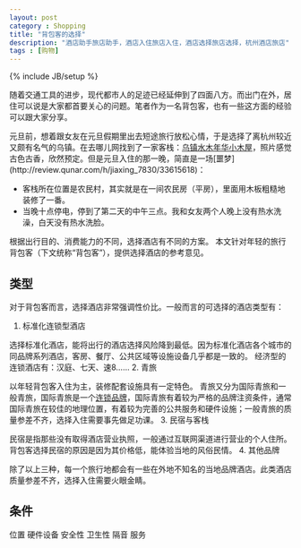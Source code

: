 ```yaml
---
layout: post
category : Shopping
title: "背包客的选择"
description: "酒店助手旅店助手，酒店入住旅店入住，酒店选择旅店选择，杭州酒店旅店"
tags : [购物]
---
```

{% include JB/setup %}

随着交通工具的进步，现代都市人的足迹已经延伸到了四面八方。而出门在外，居住可以说是大家都首要关心的问题。笔者作为一名背包客，也有一些这方面的经验可以跟大家分享。

元旦前，想着跟女友在元旦假期里出去短途旅行放松心情，于是选择了离杭州较近又颇有名气的乌镇。在去哪儿网找到了一家客栈：[乌镇水木年华小木屋](http://hotel.qunar.com/city/jiaxing/dt-7830/?)，照片感觉古色古香，欣然预定。但是元旦入住的那一晚，简直是一场[噩梦](http://review.qunar.com/h/jiaxing_7830/33615618)：

* 客栈所在位置是农民村，其实就是在一间农民房（平房），里面用木板粗糙地装修了一番。
* 当晚十点停电，停到了第二天的中午三点。我和女友两个人晚上没有热水洗澡，白天没有热水洗脸。



根据出行目的、消费能力的不同，选择酒店有不同的方案。
本文针对年轻的旅行背包客（下文统称“背包客”），提供选择酒店的参考意见。

## 类型

对于背包客而言，选择酒店非常强调性价比。一般而言的可选择的酒店类型有：

1. 标准化连锁型酒店

选择标准化酒店，能将出行的酒店选择风险降到最低。因为标准化酒店各个城市的同品牌系列酒店，客房、餐厅、公共区域等设施设备几乎都是一致的。
经济型的连锁酒店有：汉庭、七天、速8……
2. 青旅

以年轻背包客入住为主，装修配套设施具有一定特色。
青旅又分为国际青旅和一般青旅，国际青旅是一个[连锁品牌](http://www.yhachina.com/)，国际青旅有着较为严格的品牌注资条件，通常国际青旅在较佳的地理位置，有着较为完善的公共服务和硬件设施；一般青旅的质量参差不齐，选择入住需要事先做足功课。
3. 民宿与客栈

民宿是指那些没有取得酒店营业执照，一般通过互联网渠道进行营业的个人住所。背包客选择民宿的原因是因为其价格低，能体验当地的风俗民情。
4. 其他品牌

除了以上三种，每一个旅行地都会有一些在外地不知名的当地品牌酒店。此类酒店质量参差不齐，选择入住需要火眼金睛。

## 条件

位置
硬件设备
安全性
卫生性
隔音
服务

